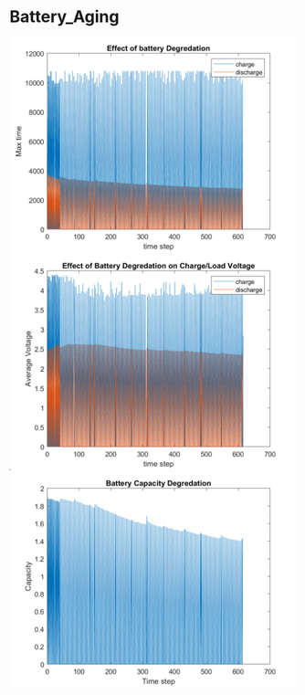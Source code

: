 # Battery_Aging

![Screenshot](time.png)
![Screenshot](Battery_Degredation_voltage.png)
![Screenshot](Battery_Capacity_Degredation.png)
